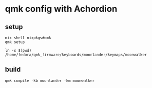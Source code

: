 # qmk config with Achordion

## setup

```
nix shell nixpkgs#qmk
qmk setup

ln -s $(pwd) /home/fedora/qmk_firmware/keyboards/moonlander/keymaps/moonwalker
```

## build

```
qmk compile -kb moonlander -km moonwalker
```
